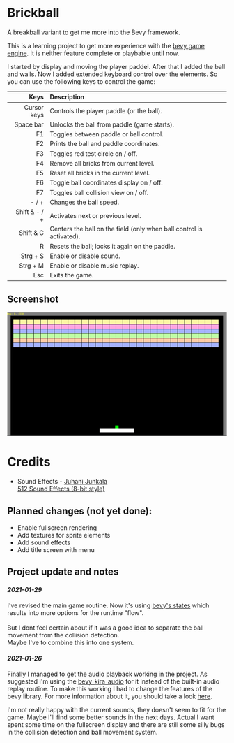# Brickball
A breakball variant to get me more into the Bevy framework.

This is a learning project to get more experience with the [bevy game engine](https://bevyengine.org/). 
It is neither feature complete or playbable until now.

I started by display and moving the player paddel. After that I added the ball and walls. 
Now I added extended keyboard control over the elements. So you can use the following keys to control the game: 


|          Keys | Description                                                          |
|--------------:|:---------------------------------------------------------------------|
|   Cursor keys | Controls the player paddle (or the ball).                            |
|     Space bar | Unlocks the ball from paddle (game starts).                          |
|            F1 | Toggles between paddle or ball control.                              |
|            F2 | Prints the ball and paddle coordinates.                              |
|            F3 | Toggles red test circle on / off.                                    |
|            F4 | Remove all bricks from current level.                                |
|            F5 | Reset all bricks in the current level.                               |
|            F6 | Toggle ball coordinates display on / off.                            |
 |            F7 | Toggles ball collision view on / off.                                |
|         - / + | Changes the ball speed.                                              | 
| Shift & - / + | Activates next or previous level.                                    |
|     Shift & C | Centers the ball on the field (only when ball control is activated). |
|             R | Resets the ball; locks it again on the paddle.                       |
|      Strg + S | Enable or disable sound.                                             |
|      Strg + M | Enable or disable music replay.                                      |
|           Esc | Exits the game.                                                      |

## Screenshot
<p>
  <img src="https://github.com/gpietz/brickball/blob/master/docs/screenshots/brickball220111-01.png" 
       alt="Project Screenshot" />
</p>

# Credits 

* Sound Effects - <a href="https://juhanijunkala.com/">Juhani Junkala</a>  
  <a href="https://opengameart.org/content/512-sound-effects-8-bit-style">512 Sound Effects (8-bit style)</a>

## Planned changes (not yet done): 
* Enable fullscreen rendering
* Add textures for sprite elements
* Add sound effects
* Add title screen with menu

## Project update and notes

#### _2021-01-29_
I've revised the main game routine. Now it's using <a href="https://bevy-cheatbook.github.io/programming/states.html">
bevy's states</a> which results into more options for the runtime "flow".<br/>  
But I dont feel certain about if it was a good idea to separate the ball movement from the collision detection.  
Maybe I've to combine this into one system.

#### _2021-01-26_
Finally I managed to get the audio playback working in the project. 
As suggested I'm using the <a href="https://github.com/niklasei/bevy_kira_audio">bevy_kira_audio</a> 
for it instead of the built-in audio replay routine. To make this working I had 
to change the features of the bevy library. For more information about it, you 
should take a look <a href="https://bevy-cheatbook.github.io/features/audio.html">here</a>.  
  
I'm not really happy with the current sounds, they doesn't seem to fit for the 
game. Maybe I'll find some better sounds in the next days. Actual I want spent
some time on the fullscreen display and there are still some silly bugs in 
the collision detection and ball movement system.

